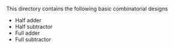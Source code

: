 This directory contains the following basic combinatorial designs
- Half adder
- Half subtractor
- Full adder
- Full subtractor
